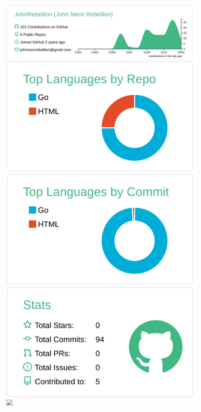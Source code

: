 [![](https://raw.githubusercontent.com/JohnRebellion/JohnRebellion/master/profile-summary-card-output/vue/0-profile-details.svg)](https://github.com/JohnRebellion/JohnRebellion)
[![](https://raw.githubusercontent.com/JohnRebellion/JohnRebellion/master/profile-summary-card-output/vue/1-repos-per-language.svg)](https://github.com/JohnRebellion/JohnRebellion) [![](https://raw.githubusercontent.com/JohnRebellion/JohnRebellion/master/profile-summary-card-output/vue/2-most-commit-language.svg)](https://github.com/JohnRebellion/JohnRebellion)
[![](https://raw.githubusercontent.com/JohnRebellion/JohnRebellion/master/profile-summary-card-output/vue/3-stats.svg)](https://github.com/JohnRebellion/JohnRebellion) [![](https://raw.githubusercontent.com/vn7n2JohnRebellion/JohnRebellion/master/profile-summary-card-output/vue/4-productive-time.svg)](https://github.com/JohnRebellion/JohnRebellion)
